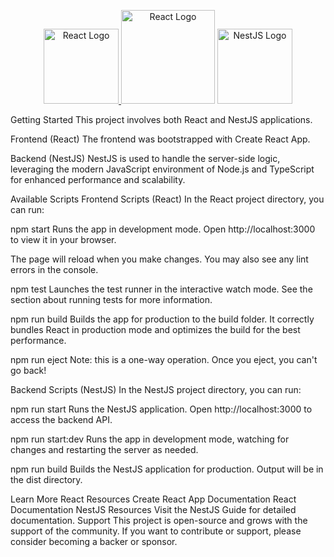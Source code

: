 <p align="center">  <a href="https://reactjs.org/" target="blank">
    <img src="https://upload.wikimedia.org/wikipedia/commons/a/a7/React-icon.svg" width="120" alt="React Logo" />
  </a><img src="https://reactjs.org/logo-og.png" width="150" alt="React Logo" /></a> <a href="https://nestjs.com/" target="blank"><img src="https://nestjs.com/img/logo-small.svg" width="120" alt="NestJS Logo" /></a> </p>
Getting Started
This project involves both React and NestJS applications.

Frontend (React)
The frontend was bootstrapped with Create React App.

Backend (NestJS)
NestJS is used to handle the server-side logic, leveraging the modern JavaScript environment of Node.js and TypeScript for enhanced performance and scalability.

Available Scripts
Frontend Scripts (React)
In the React project directory, you can run:

npm start
Runs the app in development mode.
Open http://localhost:3000 to view it in your browser.

The page will reload when you make changes.
You may also see any lint errors in the console.

npm test
Launches the test runner in the interactive watch mode.
See the section about running tests for more information.

npm run build
Builds the app for production to the build folder.
It correctly bundles React in production mode and optimizes the build for the best performance.

npm run eject
Note: this is a one-way operation. Once you eject, you can't go back!

Backend Scripts (NestJS)
In the NestJS project directory, you can run:

npm run start
Runs the NestJS application.
Open http://localhost:3000 to access the backend API.

npm run start:dev
Runs the app in development mode, watching for changes and restarting the server as needed.

npm run build
Builds the NestJS application for production. Output will be in the dist directory.

Learn More
React Resources
Create React App Documentation
React Documentation
NestJS Resources
Visit the NestJS Guide for detailed documentation.
Support
This project is open-source and grows with the support of the community. If you want to contribute or support, please consider becoming a backer or sponsor.
